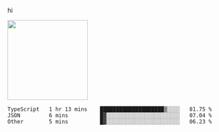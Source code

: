 hi

<img height="180em" src="https://github-readme-stats.vercel.app/api?username=AProductiveNerd&show_icons=true&hide_border=true&&count_private=true&include_all_commits=true" />

<!--START_SECTION:waka-->

```text
TypeScript   1 hr 13 mins    ████████████████████▒░░░░   81.75 %
JSON         6 mins          █▓░░░░░░░░░░░░░░░░░░░░░░░   07.04 %
Other        5 mins          █▓░░░░░░░░░░░░░░░░░░░░░░░   06.23 %
```

<!--END_SECTION:waka-->
